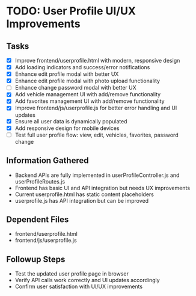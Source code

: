 # TODO: User Profile UI/UX Improvements

## Tasks
- [x] Improve frontend/userprofile.html with modern, responsive design
- [x] Add loading indicators and success/error notifications
- [x] Enhance edit profile modal with better UX
- [x] Enhance edit profile modal with photo upload functionality
- [ ] Enhance change password modal with better UX
- [x] Add vehicle management UI with add/remove functionality
- [x] Add favorites management UI with add/remove functionality
- [x] Improve frontend/js/userprofile.js for better error handling and UI updates
- [x] Ensure all user data is dynamically populated
- [x] Add responsive design for mobile devices
- [ ] Test full user profile flow: view, edit, vehicles, favorites, password change

## Information Gathered
- Backend APIs are fully implemented in userProfileController.js and userProfileRoutes.js
- Frontend has basic UI and API integration but needs UX improvements
- Current userprofile.html has static content placeholders
- userprofile.js has API integration but can be improved

## Dependent Files
- frontend/userprofile.html
- frontend/js/userprofile.js

## Followup Steps
- Test the updated user profile page in browser
- Verify API calls work correctly and UI updates accordingly
- Confirm user satisfaction with UI/UX improvements
